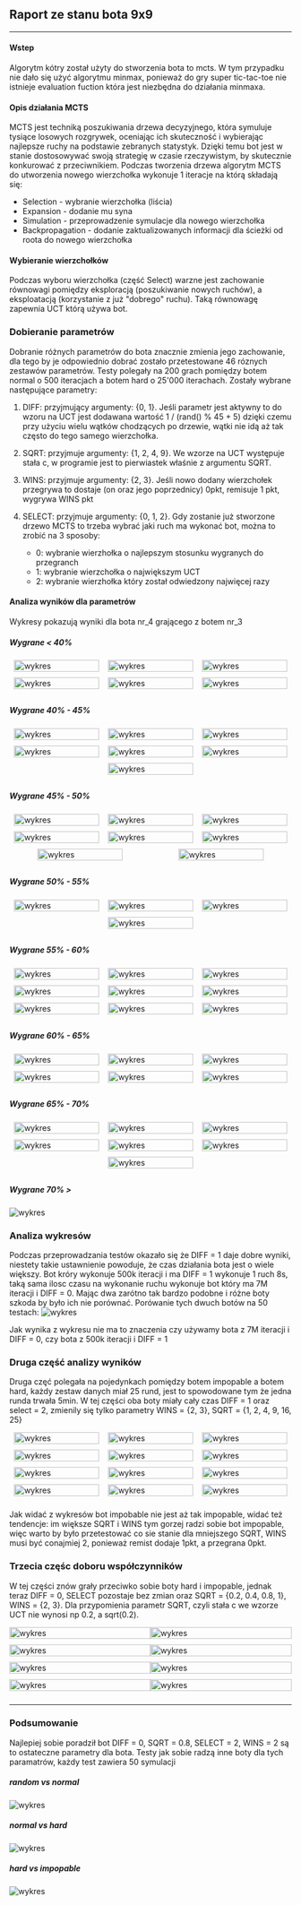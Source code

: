 ## Raport ze stanu bota 9x9

---

#### Wstep
Algorytm kótry został użyty do stworzenia bota to mcts. W tym przypadku nie dało się użyć algorytmu minmax, ponieważ do gry super tic-tac-toe nie istnieje evaluation fuction która jest niezbędna do działania minmaxa. 

#### Opis działania MCTS
MCTS jest techniką poszukiwania drzewa decyzyjnego, która symuluje tysiące losowych rozgrywek, oceniając ich skuteczność i wybierając najlepsze ruchy na podstawie zebranych statystyk. Dzięki temu bot jest w stanie dostosowywać swoją strategię w czasie rzeczywistym, by skutecznie konkurować z przeciwnikiem. Podczas tworzenia drzewa algorytm MCTS do utworzenia nowego wierzchołka wykonuje 1 iteracje na którą składają się:
- Selection - wybranie wierzchołka (liścia)
- Expansion - dodanie mu syna
- Simulation - przeprowadzenie symulacje dla nowego wierzchołka
- Backpropagation - dodanie zaktualizowanych informacji dla ścieżki od roota do nowego wierzchołka

#### Wybieranie wierzchołków
Podczas wyboru wierzchołka (część Select) warzne jest zachowanie równowagi pomiędzy eksploracją (poszukiwanie nowych ruchów), a eksploatacją (korzystanie z już "dobrego" ruchu). Taką równowagę zapewnia UCT którą używa bot.

### Dobieranie parametrów
Dobranie różnych parametrów do bota znacznie zmienia jego zachowanie, dla tego by je odpowiednio dobrać zostało przetestowane 46 róznych zestawów parametrów. Testy polegały na 200 grach pomiędzy botem normal o 500 iteracjach a botem hard o 25'000 iterachach. Zostały wybrane następujące parametry:

1) DIFF: przyjmujący argumenty: {0, 1}. Jeśli parametr jest aktywny to do wzoru na UCT jest dodawana wartość 1 / (rand() % 45 + 5) dzięki czemu przy użyciu wielu wątków chodzących po drzewie, wątki nie idą aż tak często do tego samego wierzchołka.

2) SQRT: przyjmuje argumenty: {1, 2, 4, 9}. We wzorze na UCT występuje stała c, w programie jest to pierwiastek właśnie z argumentu SQRT.

3) WINS: przyjmuje argumenty: {2, 3}. Jeśli nowo dodany wierzchołek przegrywa to dostaje (on oraz jego poprzednicy) 0pkt, remisuje 1 pkt, wygrywa WINS pkt

4) SELECT: przyjmuje argumenty: {0, 1, 2}. Gdy zostanie już stworzone drzewo MCTS to trzeba wybrać jaki ruch ma wykonać bot, można to zrobić na 3 sposoby:
    - 0: wybranie wierzhołka o najlepszym stosunku wygranych do przegranch
    - 1: wybranie wierzchołka o największym UCT
    - 2: wybranie wierzhołka który został odwiedzony najwięcej razy

#### Analiza wyników dla parametrów
Wykresy pokazują wyniki dla bota nr_4 grającego z botem nr_3

##### Wygrane < 40%

<div style="display: flex; flex-wrap: wrap; justify-content: space-around;">
    <div style="flex: 0 0 30%; margin-bottom: 10px;">
        <img src="/wykresy/wykres_9.png" alt="wykres" width="100%">
    </div>
    <div style="flex: 0 0 30%; margin-bottom: 10px;">
        <img src="/wykresy/wykres_10.png" alt="wykres" width="100%">
    </div>
    <div style="flex: 0 0 30%; margin-bottom: 10px;">
        <img src="/wykresy/wykres_15.png" alt="wykres" width="100%">
    </div>
    <div style="flex: 0 0 30%; margin-bottom: 10px;">
        <img src="/wykresy/wykres_16.png" alt="wykres" width="100%">
    </div>
    <div style="flex: 0 0 30%; margin-bottom: 10px;">
        <img src="/wykresy/wykres_43.png" alt="wykres" width="100%">
    </div>
    <div style="flex: 0 0 30%; margin-bottom: 10px;">
        <img src="/wykresy/wykres_46.png" alt="wykres" width="100%">
    </div>
</div>


##### Wygrane 40% - 45%

<div style="display: flex; flex-wrap: wrap; justify-content: space-around;">
    <div style="flex: 0 0 30%; margin-bottom: 10px;">
        <img src="/wykresy/wykres_0.png" alt="wykres" width="100%">
    </div>
    <div style="flex: 0 0 30%; margin-bottom: 10px;">
        <img src="/wykresy/wykres_6.png" alt="wykres" width="100%">
    </div>
    <div style="flex: 0 0 30%; margin-bottom: 10px;">
        <img src="/wykresy/wykres_13.png" alt="wykres" width="100%">
    </div>
    <div style="flex: 0 0 30%; margin-bottom: 10px;">
        <img src="/wykresy/wykres_22.png" alt="wykres" width="100%">
    </div>
    <div style="flex: 0 0 30%; margin-bottom: 10px;">
        <img src="/wykresy/wykres_31.png" alt="wykres" width="100%">
    </div>
    <div style="flex: 0 0 30%; margin-bottom: 10px;">
        <img src="/wykresy/wykres_37.png" alt="wykres" width="100%">
    </div>
    <div style="flex: 0 0 30%; margin-bottom: 10px;">
        <img src="/wykresy/wykres_40.png" alt="wykres" width="100%">
    </div>
</div>

##### Wygrane 45% - 50%

<div style="display: flex; flex-wrap: wrap; justify-content: space-around;">
    <div style="flex: 0 0 30%; margin-bottom: 10px;">
        <img src="/wykresy/wykres_2.png" alt="wykres" width="100%">
    </div>
    <div style="flex: 0 0 30%; margin-bottom: 10px;">
        <img src="/wykresy/wykres_3.png" alt="wykres" width="100%">
    </div>
    <div style="flex: 0 0 30%; margin-bottom: 10px;">
        <img src="/wykresy/wykres_12.png" alt="wykres" width="100%">
    </div>
    <div style="flex: 0 0 30%; margin-bottom: 10px;">
        <img src="/wykresy/wykres_19.png" alt="wykres" width="100%">
    </div>
    <div style="flex: 0 0 30%; margin-bottom: 10px;">
        <img src="/wykresy/wykres_21.png" alt="wykres" width="100%">
    </div>
    <div style="flex: 0 0 30%; margin-bottom: 10px;">
        <img src="/wykresy/wykres_25.png" alt="wykres" width="100%">
    </div>
    <div style="flex: 0 0 30%; margin-bottom: 10px;">
        <img src="/wykresy/wykres_27.png" alt="wykres" width="100%">
    </div>
    <div style="flex: 0 0 30%; margin-bottom: 10px;">
        <img src="/wykresy/wykres_34.png" alt="wykres" width="100%">
    </div>
</div>


##### Wygrane 50% - 55%

<div style="display: flex; flex-wrap: wrap; justify-content: space-around;">
    <div style="flex: 0 0 30%; margin-bottom: 10px;">
        <img src="/wykresy/wykres_1.png" alt="wykres" width="100%">
    </div>
    <div style="flex: 0 0 30%; margin-bottom: 10px;">
        <img src="/wykresy/wykres_4.png" alt="wykres" width="100%">
    </div>
    <div style="flex: 0 0 30%; margin-bottom: 10px;">
        <img src="/wykresy/wykres_7.png" alt="wykres" width="100%">
    </div>
    <div style="flex: 0 0 30%; margin-bottom: 10px;">
        <img src="/wykresy/wykres_8.png" alt="wykres" width="100%">
    </div>
</div>

##### Wygrane 55% - 60%

<div style="display: flex; flex-wrap: wrap; justify-content: space-around;">
    <div style="flex: 0 0 30%; margin-bottom: 10px;">
        <img src="/wykresy/wykres_5.png" alt="wykres" width="100%">
    </div>
    <div style="flex: 0 0 30%; margin-bottom: 10px;">
        <img src="/wykresy/wykres_14.png" alt="wykres" width="100%">
    </div>
    <div style="flex: 0 0 30%; margin-bottom: 10px;">
        <img src="/wykresy/wykres_18.png" alt="wykres" width="100%">
    </div>
    <div style="flex: 0 0 30%; margin-bottom: 10px;">
        <img src="/wykresy/wykres_20.png" alt="wykres" width="100%">
    </div>
    <div style="flex: 0 0 30%; margin-bottom: 10px;">
        <img src="/wykresy/wykres_24.png" alt="wykres" width="100%">
    </div>
    <div style="flex: 0 0 30%; margin-bottom: 10px;">
        <img src="/wykresy/wykres_28.png" alt="wykres" width="100%">
    </div>
    <div style="flex: 0 0 30%; margin-bottom: 10px;">
        <img src="/wykresy/wykres_33.png" alt="wykres" width="100%">
    </div>
    <div style="flex: 0 0 30%; margin-bottom: 10px;">
        <img src="/wykresy/wykres_39.png" alt="wykres" width="100%">
    </div>
    <div style="flex: 0 0 30%; margin-bottom: 10px;">
        <img src="/wykresy/wykres_42.png" alt="wykres" width="100%">
    </div>
</div>

##### Wygrane 60% - 65%

<div style="display: flex; flex-wrap: wrap; justify-content: space-around;">
    <div style="flex: 0 0 30%; margin-bottom: 10px;">
        <img src="/wykresy/wykres_11.png" alt="wykres" width="100%">
    </div>
    <div style="flex: 0 0 30%; margin-bottom: 10px;">
        <img src="/wykresy/wykres_23.png" alt="wykres" width="100%">
    </div>
    <div style="flex: 0 0 30%; margin-bottom: 10px;">
        <img src="/wykresy/wykres_30.png" alt="wykres" width="100%">
    </div>
    <div style="flex: 0 0 30%; margin-bottom: 10px;">
        <img src="/wykresy/wykres_36.png" alt="wykres" width="100%">
    </div>
    <div style="flex: 0 0 30%; margin-bottom: 10px;">
        <img src="/wykresy/wykres_41.png" alt="wykres" width="100%">
    </div>
    <div style="flex: 0 0 30%; margin-bottom: 10px;">
        <img src="/wykresy/wykres_45.png" alt="wykres" width="100%">
    </div>
</div>

##### Wygrane 65% - 70%

<div style="display: flex; flex-wrap: wrap; justify-content: space-around;">
    <div style="flex: 0 0 30%; margin-bottom: 10px;">
        <img src="/wykresy/wykres_17.png" alt="wykres" width="100%">
    </div>
    <div style="flex: 0 0 30%; margin-bottom: 10px;">
        <img src="/wykresy/wykres_26.png" alt="wykres" width="100%">
    </div>
    <div style="flex: 0 0 30%; margin-bottom: 10px;">
        <img src="/wykresy/wykres_29.png" alt="wykres" width="100%">
    </div>
    <div style="flex: 0 0 30%; margin-bottom: 10px;">
        <img src="/wykresy/wykres_32.png" alt="wykres" width="100%">
    </div>
    <div style="flex: 0 0 30%; margin-bottom: 10px;">
        <img src="/wykresy/wykres_35.png" alt="wykres" width="100%">
    </div>
    <div style="flex: 0 0 30%; margin-bottom: 10px;">
        <img src="/wykresy/wykres_38.png" alt="wykres" width="100%">
    </div>
    <div style="flex: 0 0 30%; margin-bottom: 10px;">
        <img src="/wykresy/wykres_44.png" alt="wykres" width="100%">
    </div>
</div>


##### Wygrane 70% > 
![wykres](/wykresy/wykres_47.png)

### Analiza wykresów
Podczas przeprowadzania testów okazało się że DIFF = 1 daje dobre wyniki, niestety takie ustawnienie powoduje, że czas działania bota jest o wiele większy. Bot króry wykonuje 500k iteracji i ma DIFF = 1 wykonuje 1 ruch 8s, taką sama ilosc czasu na wykonanie ruchu wykonuje bot który ma 7M iteracji i DIFF = 0. Mając dwa zarótno tak bardzo podobne i różne boty szkoda by było ich nie porównać. Porówanie tych dwuch botów na 50 testach:
![wykres](/wykresy/wykresDIFF0vsDiFF1.png)

Jak wynika z wykresu nie ma to znaczenia czy używamy bota z 7M iteracji i DIFF = 0, czy bota z 500k iteracji i DIFF = 1


### Druga część analizy wyników
Druga częć polegała na pojedynkach pomiędzy botem impopable a botem hard, każdy zestaw danych miał 25 rund, jest to spowodowane tym że jedna runda trwała 5min. W tej części oba boty miały cały czas DIFF = 1 oraz select = 2, zmienily się tylko parametry WINS = {2, 3}, SQRT = {1, 2, 4, 9, 16, 25}



<div style="display: flex; flex-wrap: wrap; justify-content: space-around;">
    <div style="flex: 0 0 30%; margin-bottom: 10px;">
        <img src="/wykresy/wykres_v2_0.png" alt="wykres" width="100%">
    </div>
    <div style="flex: 0 0 30%; margin-bottom: 10px;">
        <img src="/wykresy/wykres_v2_1.png" alt="wykres" width="100%">
    </div>
    <div style="flex: 0 0 30%; margin-bottom: 10px;">
        <img src="/wykresy/wykres_v2_2.png" alt="wykres" width="100%">
    </div>
    <div style="flex: 0 0 30%; margin-bottom: 10px;">
        <img src="/wykresy/wykres_v2_3.png" alt="wykres" width="100%">
    </div>
    <div style="flex: 0 0 30%; margin-bottom: 10px;">
        <img src="/wykresy/wykres_v2_4.png" alt="wykres" width="100%">
    </div>
    <div style="flex: 0 0 30%; margin-bottom: 10px;">
        <img src="/wykresy/wykres_v2_5.png" alt="wykres" width="100%">
    </div>
    <div style="flex: 0 0 30%; margin-bottom: 10px;">
        <img src="/wykresy/wykres_v2_6.png" alt="wykres" width="100%">
    </div>
    <div style="flex: 0 0 30%; margin-bottom: 10px;">
        <img src="/wykresy/wykres_v2_7.png" alt="wykres" width="100%">
    </div>
    <div style="flex: 0 0 30%; margin-bottom: 10px;">
        <img src="/wykresy/wykres_v2_8.png" alt="wykres" width="100%">
    </div>
    <div style="flex: 0 0 30%; margin-bottom: 10px;">
        <img src="/wykresy/wykres_v2_9.png" alt="wykres" width="100%">
    </div>
    <div style="flex: 0 0 30%; margin-bottom: 10px;">
        <img src="/wykresy/wykres_v2_10.png" alt="wykres" width="100%">
    </div>
    <div style="flex: 0 0 30%; margin-bottom: 10px;">
        <img src="/wykresy/wykres_v2_11.png" alt="wykres" width="100%">
    </div>
</div>

Jak widać z wykresów bot impobable nie jest aż tak impopable, widać też tendencje: im większe SQRT i WINS tym gorzej radzi sobie bot impopable, więc warto by było przetestować co sie stanie dla mniejszego SQRT, WINS musi być conajmiej 2, ponieważ remist dodaje 1pkt, a przegrana 0pkt.

### Trzecia częśc doboru współczynników

W tej części znów grały przeciwko sobie boty hard i impopable, jednak teraz DIFF = 0, SELECT pozostaje bez zmian oraz SQRT = {0.2, 0.4, 0.8, 1}, WINS = {2, 3}. Dla przypomienia parametr SQRT, czyli stała c we wzorze UCT nie wynosi np 0.2, a sqrt(0.2).

<div style="display: flex; flex-wrap: wrap; justify-content: space-around;">
    <div style="flex: 0 0 50%; margin-bottom: 10px;">
        <img src="/wykresy/wykres_v3_0.png" alt="wykres" width="100%">
    </div>
    <div style="flex: 0 0 50%; margin-bottom: 10px;">
        <img src="/wykresy/wykres_v3_1.png" alt="wykres" width="100%">
    </div>
    <div style="flex: 0 0 50%; margin-bottom: 10px;">
        <img src="/wykresy/wykres_v3_2.png" alt="wykres" width="100%">
    </div>
    <div style="flex: 0 0 50%; margin-bottom: 10px;">
        <img src="/wykresy/wykres_v3_3.png" alt="wykres" width="100%">
    </div>
    <div style="flex: 0 0 50%; margin-bottom: 10px;">
        <img src="/wykresy/wykres_v3_4.png" alt="wykres" width="100%">
    </div>
    <div style="flex: 0 0 50%; margin-bottom: 10px;">
        <img src="/wykresy/wykres_v3_5.png" alt="wykres" width="100%">
    </div>
    <div style="flex: 0 0 50%; margin-bottom: 10px;">
        <img src="/wykresy/wykres_v3_6.png" alt="wykres" width="100%">
    </div>
    <div style="flex: 0 0 50%; margin-bottom: 10px;">
        <img src="/wykresy/wykres_v3_7.png" alt="wykres" width="100%">
    </div>
</div>

---

### Podsumowanie
Najlepiej sobie poradził bot DIFF = 0, SQRT = 0.8, SELECT = 2, WINS = 2 są to ostateczne parametry dla bota. Testy jak sobie radzą inne boty dla tych paramatrów, każdy test zawiera 50 symulacji

##### random vs normal
![wykres](/wykresy/wykresRandomNormal.png)

##### normal vs hard
![wykres](/wykresy/wykresNormalHard.png)

##### hard vs impopable
![wykres](/wykresy/wykres_v3_4.png)


